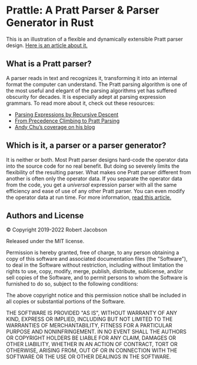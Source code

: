# Prattle: A Pratt Parser & Parser Generator in Rust

This is an illustration of a flexible and dynamically extensible Pratt parser design. [Here is an article about it.](https://www.robertjacobson.dev/designing-a-pratt-parser-generator)

## What is a Pratt parser?

A parser reads in text and recognizes it, transforming it into an internal format the computer can understand. The Pratt
parsing algorithm is one of the most useful and elegant of the parsing algorithms yet has suffered obscurity for
decades. It is especially adept at parsing expression grammars. To read more about it, check out these resources:

* [Parsing Expressions by Recursive Descent](http://www.engr.mun.ca/~theo/Misc/exp_parsing.htm)
* [From Precedence Climbing to Pratt Parsing](http://www.engr.mun.ca/~theo/Misc/pratt_parsing.htm)
* [Andy Chu’s coverage on his blog](https://www.oilshell.org/blog/2017/03/31.html)

## Which is it, a parser or a parser generator?

It is neither or both. Most Pratt parser designs hard-code the operator data into the source code for no real benefit.
But doing so severely limits the flexibility of the resulting parser. What makes one Pratt parser different from another
is often only the operator data. If you separate the operator data from the code, you get a *universal* expression
parser with all the same efficiency and ease of use of any other Pratt parser. You can even modify the operator data at
run time. For more information, [read this article.](https://www.robertjacobson.dev/designing-a-pratt-parser-generator)

## Authors and License

© Copyright 2019-2022 Robert Jacobson

 Released under the MIT license.

Permission is hereby granted, free of charge, to any person obtaining  a copy of this software and associated documentation files (the  "Software"), to deal in the Software without restriction, including  without limitation the rights to use, copy, modify, merge, publish,  distribute, sublicense, and/or sell copies of the Software, and to  permit persons to whom the Software is furnished to do so, subject to  the following conditions:

The above copyright notice and this permission notice shall be included in all copies or substantial portions of the Software.

THE SOFTWARE IS PROVIDED "AS IS", WITHOUT WARRANTY OF ANY KIND,  EXPRESS OR IMPLIED, INCLUDING BUT NOT LIMITED TO THE WARRANTIES OF  MERCHANTABILITY, FITNESS FOR A PARTICULAR PURPOSE AND NONINFRINGEMENT.  IN NO EVENT SHALL THE AUTHORS OR COPYRIGHT HOLDERS BE LIABLE FOR ANY  CLAIM, DAMAGES OR OTHER LIABILITY, WHETHER IN AN ACTION OF CONTRACT,  TORT OR OTHERWISE, ARISING FROM, OUT OF OR IN CONNECTION WITH THE  SOFTWARE OR THE USE OR OTHER DEALINGS IN THE SOFTWARE.
